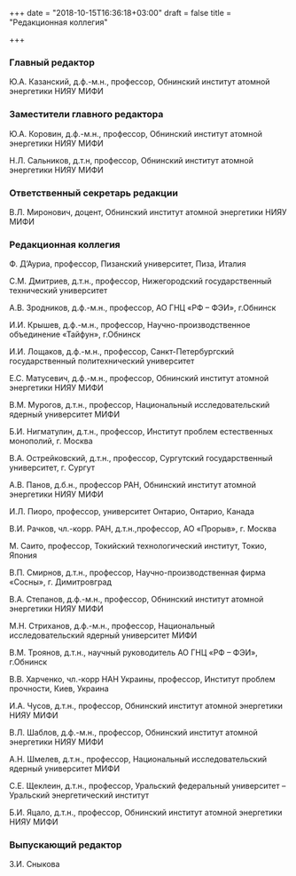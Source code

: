+++
date = "2018-10-15T16:36:18+03:00"
draft = false
title = "Редакционная коллегия"

+++

### Главный редактор

Ю.А. Казанский, д.ф.-м.н., профессор, Обнинский институт атомной энергетики НИЯУ МИФИ

### Заместители главного редактора

Ю.А. Коровин, д.ф.-м.н., профессор, Обнинский институт атомной энергетики НИЯУ МИФИ

Н.Л. Сальников, д.т.н, профессор, Обнинский институт атомной энергетики НИЯУ МИФИ

### Ответственный секретарь редакции

В.Л. Миронович, доцент, Обнинский институт атомной энергетики НИЯУ МИФИ

### Редакционная коллегия

Ф. Д’Ауриа, профессор, Пизанский университет, Пиза, Италия

С.М. Дмитриев, д.т.н., профессор, Нижегородский государственный технический университет

А.В. Зродников, д.ф.-м.н., профессор, АО ГНЦ «РФ – ФЭИ», г.Обнинск

И.И. Крышев, д.ф.-м.н., профессор, Научно-производственное объединение «Тайфун», г.Обнинск

И.И. Лощаков, д.ф.-м.н., профессор, Санкт-Петербургский государственный политехнический университет

Е.С. Матусевич, д.ф.-м.н., профессор, Обнинский институт атомной энергетики НИЯУ МИФИ

В.М. Мурогов, д.т.н., профессор, Национальный исследовательский ядерный университет МИФИ

Б.И. Нигматулин, д.т.н., профессор, Институт проблем естественных монополий, г. Москва

В.А. Острейковский, д.т.н., профессор, Сургутский государственный университет, г. Сургут

А.В. Панов, д.б.н., профессор РАН, Обнинский институт атомной энергетики НИЯУ МИФИ

И.Л. Пиоро, профессор, университет Онтарио, Онтарио, Канада

В.И. Рачков, чл.-корр. РАН, д.т.н.,профессор, АО «Прорыв», г. Москва

М. Саито, профессор, Токийский технологический институт, Токио, Япония

В.П. Смирнов, д.т.н., профессор, Научно-производственная фирма «Сосны», г. Димитровград

В.А. Степанов, д.ф.-м.н., профессор, Обнинский институт атомной энергетики НИЯУ МИФИ

М.Н. Стриханов, д.ф.-м.н., профессор, Национальный исследовательский ядерный университет МИФИ

В.М. Троянов, д.т.н., научный руководитель АО ГНЦ «РФ – ФЭИ», г.Обнинск

В.В. Харченко, чл.-корр НАН Украины, профессор, Институт проблем прочности, Киев, Украина

И.А. Чусов, д.т.н., профессор, Обнинский институт атомной энергетики НИЯУ МИФИ

В.Л. Шаблов, д.ф.-м.н., профессор, Обнинский институт атомной энергетики НИЯУ МИФИ

А.Н. Шмелев, д.т.н., профессор, Национальный исследовательский ядерный университет МИФИ

С.Е. Щеклеин, д.т.н., профессор, Уральский федеральный университет – Уральский энергетический институт

Б.И. Яцало, д.т.н., профессор, Обнинский институт атомной энергетики НИЯУ МИФИ

### Выпускающий редактор

З.И. Сныкова
